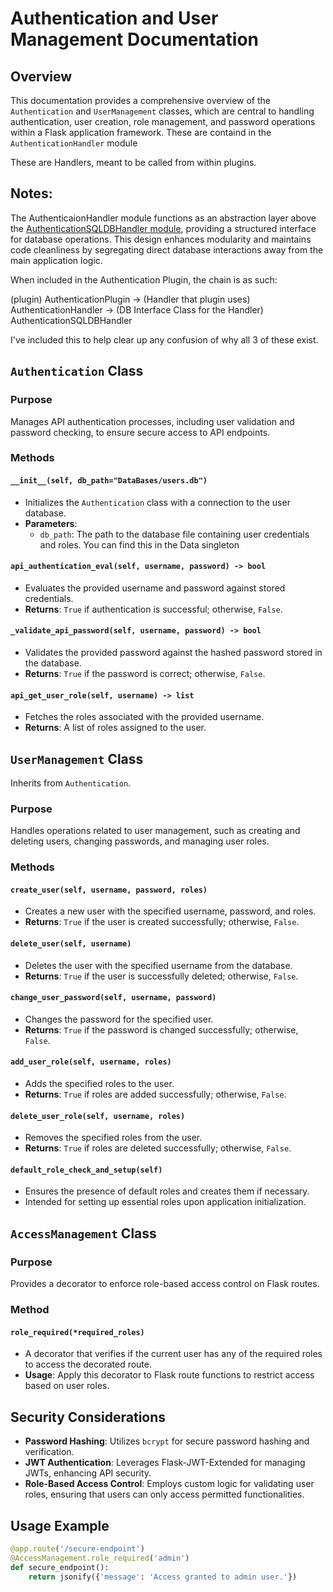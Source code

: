 # Authentication and User Management Documentation

## Overview

This documentation provides a comprehensive overview of the `Authentication` and `UserManagement` classes, which are central to handling authentication, user creation, role management, and password operations within a Flask application framework. These are containd in the `AuthenticationHandler` module

These are Handlers, meant to be called from within plugins. 

## Notes:

The AuthenticaionHandler module functions as an abstraction layer above the [AuthenticationSQLDBHandler module](../DataEngine/Users%20DB%20Handler.md), providing a structured interface for database operations. This design enhances modularity and maintains code cleanliness by segregating direct database interactions away from the main application logic.

When included in the Authentication Plugin, the chain is as such:

(plugin)  AuthenticationPlugin -> (Handler that plugin uses) AuthenticationHandler -> (DB Interface Class for the Handler) AuthenticationSQLDBHandler


I've included this to help clear up any confusion of why all 3 of these exist.

## `Authentication` Class

### Purpose

Manages API authentication processes, including user validation and password checking, to ensure secure access to API endpoints.

### Methods

#### `__init__(self, db_path="DataBases/users.db")`
- Initializes the `Authentication` class with a connection to the user database.
- **Parameters**:
  - `db_path`: The path to the database file containing user credentials and roles. You can find this in the Data singleton

#### `api_authentication_eval(self, username, password) -> bool`
- Evaluates the provided username and password against stored credentials.
- **Returns**: `True` if authentication is successful; otherwise, `False`.

#### `_validate_api_password(self, username, password) -> bool`
- Validates the provided password against the hashed password stored in the database.
- **Returns**: `True` if the password is correct; otherwise, `False`.

#### `api_get_user_role(self, username) -> list`
- Fetches the roles associated with the provided username.
- **Returns**: A list of roles assigned to the user.

## `UserManagement` Class

Inherits from `Authentication`.

### Purpose

Handles operations related to user management, such as creating and deleting users, changing passwords, and managing user roles.

### Methods

#### `create_user(self, username, password, roles)`
- Creates a new user with the specified username, password, and roles.
- **Returns**: `True` if the user is created successfully; otherwise, `False`.

#### `delete_user(self, username)`
- Deletes the user with the specified username from the database.
- **Returns**: `True` if the user is successfully deleted; otherwise, `False`.

#### `change_user_password(self, username, password)`
- Changes the password for the specified user.
- **Returns**: `True` if the password is changed successfully; otherwise, `False`.

#### `add_user_role(self, username, roles)`
- Adds the specified roles to the user.
- **Returns**: `True` if roles are added successfully; otherwise, `False`.

#### `delete_user_role(self, username, roles)`
- Removes the specified roles from the user.
- **Returns**: `True` if roles are deleted successfully; otherwise, `False`.

#### `default_role_check_and_setup(self)`
- Ensures the presence of default roles and creates them if necessary.
- Intended for setting up essential roles upon application initialization.

## `AccessManagement` Class

### Purpose

Provides a decorator to enforce role-based access control on Flask routes.

### Method

#### `role_required(*required_roles)`
- A decorator that verifies if the current user has any of the required roles to access the decorated route.
- **Usage**: Apply this decorator to Flask route functions to restrict access based on user roles.

## Security Considerations

- **Password Hashing**: Utilizes `bcrypt` for secure password hashing and verification.
- **JWT Authentication**: Leverages Flask-JWT-Extended for managing JWTs, enhancing API security.
- **Role-Based Access Control**: Employs custom logic for validating user roles, ensuring that users can only access permitted functionalities.

## Usage Example

```python
@app.route('/secure-endpoint')
@AccessManagement.role_required('admin')
def secure_endpoint():
    return jsonify({'message': 'Access granted to admin user.'})
```